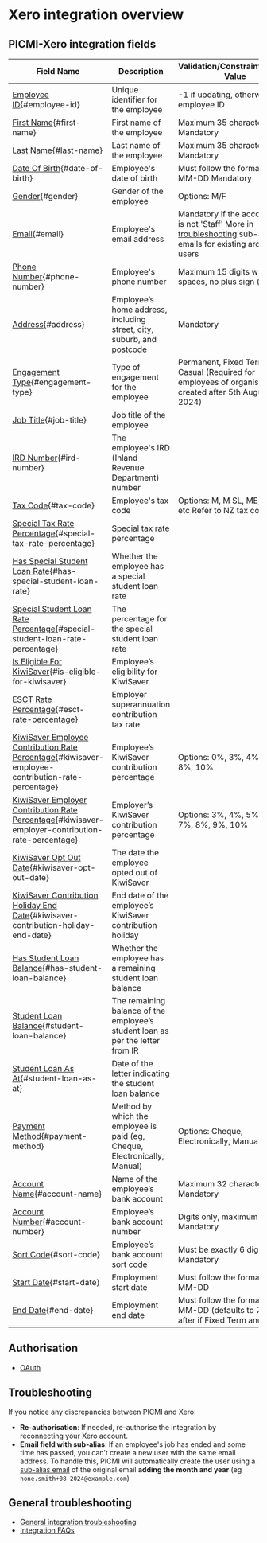 # Xero integration overview

## PICMI-Xero integration fields

| Field Name                                                                                                                                            | Description                                                                    | Validation/Constraint/Default Value                                                                                                   | Source                    |
|-------------------------------------------------------------------------------------------------------------------------------------------------------|--------------------------------------------------------------------------------|---------------------------------------------------------------------------------------------------------------------------------------|---------------------------|
| [Employee ID](#employee-id){#employee-id}                                                                                                             | Unique identifier for the employee                                             | -1 if updating, otherwise uses employee ID                                                                                            | Integration Configuration |
| [First Name](#first-name){#first-name}                                                                                                                | First name of the employee                                                     | Maximum 35 characters Mandatory                                                                                                       | Personal Information      |
| [Last Name](#last-name){#last-name}                                                                                                                   | Last name of the employee                                                      | Maximum 35 characters Mandatory                                                                                                       | Personal Information      |
| [Date Of Birth](#date-of-birth){#date-of-birth}                                                                                                       | Employee's date of birth                                                       | Must follow the format YYYY-MM-DD Mandatory                                                                                           | Job                       |
| [Gender](#gender){#gender}                                                                                                                            | Gender of the employee                                                         | Options: M/F                                                                                                                          | Personal Information      |
| [Email](#email){#email}                                                                                                                               | Employee's email address                                                       | Mandatory if the account type is not 'Staff' More in [troubleshooting](#troubleshooting) sub-alias emails for existing archived users | Job                       |
| [Phone Number](#phone-number){#phone-number}                                                                                                          | Employee's phone number                                                        | Maximum 15 digits with single spaces, no plus sign (+)                                                                                | Personal Information      |
| [Address](#address){#address}                                                                                                                         | Employee’s home address, including street, city, suburb, and postcode          | Mandatory                                                                                                                             | Personal Information      |
| [Engagement Type](#engagement-type){#engagement-type}                                                                                                 | Type of engagement for the employee                                            | Permanent, Fixed Term, Casual (Required for employees of organisations created after 5th August 2024)                                 | Integration Configuration |
| [Job Title](#job-title){#job-title}                                                                                                                   | Job title of the employee                                                      |                                                                                                                                       | Job                       |
| [IRD Number](#ird-number){#ird-number}                                                                                                                | The employee's IRD (Inland Revenue Department) number                          |                                                                                                                                       | Personal Information      |
| [Tax Code](#tax-code){#tax-code}                                                                                                                      | Employee's tax code                                                            | Options: M, M SL, ME, ME SL, etc Refer to NZ tax codes                                                                                | Personal Information      |
| [Special Tax Rate Percentage](#special-tax-rate-percentage){#special-tax-rate-percentage}                                                             | Special tax rate percentage                                                    |                                                                                                                                       | Personal Information      |
| [Has Special Student Loan Rate](#has-special-student-loan-rate){#has-special-student-loan-rate}                                                       | Whether the employee has a special student loan rate                           |                                                                                                                                       | Personal Information      |
| [Special Student Loan Rate Percentage](#special-student-loan-rate-percentage){#special-student-loan-rate-percentage}                                  | The percentage for the special student loan rate                               |                                                                                                                                       | Personal Information      |
| [Is Eligible For KiwiSaver](#is-eligible-for-kiwisaver){#is-eligible-for-kiwisaver}                                                                   | Employee’s eligibility for KiwiSaver                                           |                                                                                                                                       | Job                       |
| [ESCT Rate Percentage](#esct-rate-percentage){#esct-rate-percentage}                                                                                  | Employer superannuation contribution tax rate                                  |                                                                                                                                       | Job                       |
| [KiwiSaver Employee Contribution Rate Percentage](#kiwisaver-employee-contribution-rate-percentage){#kiwisaver-employee-contribution-rate-percentage} | Employee’s KiwiSaver contribution percentage                                   | Options: 0%, 3%, 4%, 6%, 8%, 10%                                                                                                      | Personal Information      |
| [KiwiSaver Employer Contribution Rate Percentage](#kiwisaver-employer-contribution-rate-percentage){#kiwisaver-employer-contribution-rate-percentage} | Employer’s KiwiSaver contribution percentage                                   | Options: 3%, 4%, 5%, 6%, 7%, 8%, 9%, 10%                                                                                              | Integration Configuration |
| [KiwiSaver Opt Out Date](#kiwisaver-opt-out-date){#kiwisaver-opt-out-date}                                                                            | The date the employee opted out of KiwiSaver                                   |                                                                                                                                       | Job                       |
| [KiwiSaver Contribution Holiday End Date](#kiwisaver-contribution-holiday-end-date){#kiwisaver-contribution-holiday-end-date}                         | End date of the employee’s KiwiSaver contribution holiday                      |                                                                                                                                       | Job                       |
| [Has Student Loan Balance](#has-student-loan-balance){#has-student-loan-balance}                                                                      | Whether the employee has a remaining student loan balance                      |                                                                                                                                       | Personal Information      |
| [Student Loan Balance](#student-loan-balance){#student-loan-balance}                                                                                  | The remaining balance of the employee’s student loan as per the letter from IR |                                                                                                                                       | Personal Information      |
| [Student Loan As At](#student-loan-as-at){#student-loan-as-at}                                                                                        | Date of the letter indicating the student loan balance                         |                                                                                                                                       | Personal Information      |
| [Payment Method](#payment-method){#payment-method}                                                                                                    | Method by which the employee is paid (eg, Cheque, Electronically, Manual)      | Options: Cheque, Electronically, Manual                                                                                               | Integration Configuration |
| [Account Name](#account-name){#account-name}                                                                                                          | Name of the employee’s bank account                                            | Maximum 32 characters Mandatory                                                                                                       | Personal Information      |
| [Account Number](#account-number){#account-number}                                                                                                    | Employee’s bank account number                                                 | Digits only, maximum 8 digits Mandatory                                                                                               | Personal Information      |
| [Sort Code](#sort-code){#sort-code}                                                                                                                   | Employee’s bank account sort code                                              | Must be exactly 6 digits Mandatory                                                                                                    | Personal Information      |
| [Start Date](#start-date){#start-date}                                                                                                                | Employment start date                                                          | Must follow the format YYYY-MM-DD                                                                                                     | Job                       |
| [End Date](#end-date){#end-date}                                                                                                                      | Employment end date                                                            | Must follow the format YYYY-MM-DD (defaults to 7 days after if Fixed Term and empty)                                                  | Job                       |

## Authorisation

* [OAuth](integrations.md#different-ways-to-authorise-picmi-to-transfer-data)

## Troubleshooting

If you notice any discrepancies between PICMI and Xero:

- **Re-authorisation**: If needed, re-authorise the integration by reconnecting your Xero account.
- **Email field with sub-alias**: If an employee's job has ended and some time has passed, you can’t create a new user
  with the same email
  address. To handle this, PICMI will automatically create the user using a [sub-alias email](../faqs#emails) of the
  original email **adding the month and year** (eg `hone.smith+08-2024@example.com`)

<explanation>

## General troubleshooting

- [General integration troubleshooting](integrations#troubleshooting)
- [Integration FAQs](../faqs#integrations)

</explanation>
